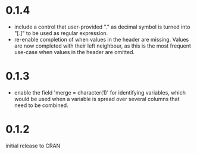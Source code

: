 # 0.1.4

- include a control that user-provided "." as decimal symbol is turned into "[.]" to be used as regular expression.
- re-enable completion of when values in the header are missing. Values are now completed with their left neighbour, as this is the most frequent use-case when values in the header are omitted.

# 0.1.3

- enable the field 'merge = character(1)' for identifying variables, which would be used when a variable is spread over several columns that need to be combined.

# 0.1.2

initial release to CRAN